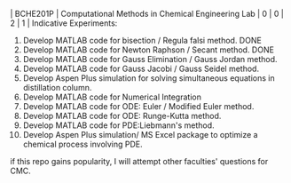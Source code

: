 | BCHE201P | Computational Methods in Chemical Engineering Lab | 0 | 0 | 2 | 1 |
Indicative Experiments:
1. Develop MATLAB code for bisection / Regula falsi method. DONE
2. Develop MATLAB code for Newton Raphson / Secant method. DONE
3. Develop MATLAB code for Gauss Elimination / Gauss Jordan method.
4. Develop MATLAB code for Gauss Jacobi / Gauss Seidel method.
5. Develop Aspen Plus simulation for solving simultaneous equations in distillation column.
6. Develop MATLAB code for Numerical Integration
7. Develop MATLAB code for ODE: Euler / Modified Euler method.
8. Develop MATLAB code for ODE: Runge-Kutta method.
9. Develop MATLAB code for PDE:Liebmann's method.
10. Develop Aspen Plus simulation/ MS Excel package to optimize a chemical process involving PDE.

if this repo gains popularity, I will attempt other faculties' questions for CMC. 
